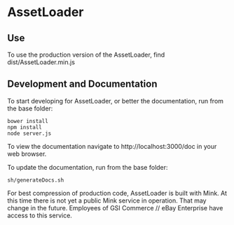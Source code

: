 # AssetLoader

## Use
To use the production version of the AssetLoader, find dist/AssetLoader.min.js

## Development and Documentation
To start developing for AssetLoader, or better the documentation, run from the base folder:

    bower install
    npm install
    node server.js

To view the documentation navigate to http://localhost:3000/doc in your web browser.

To update the documentation, run from the base folder:

    sh/generateDocs.sh

For best compression of production code, AssetLoader is built with Mink. At this time there is not yet a public Mink service in operation. That may change in the future. Employees of GSI Commerce // eBay Enterprise have access to this service.
